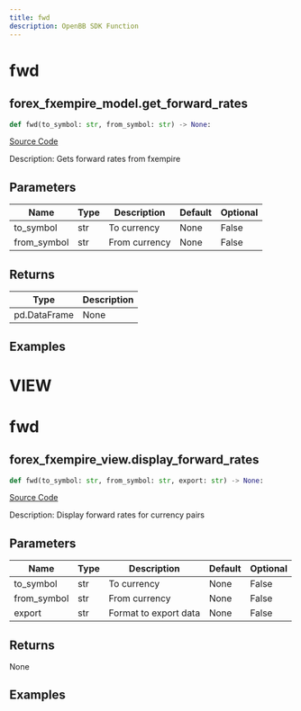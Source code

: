 ```yaml
---
title: fwd
description: OpenBB SDK Function
---
```

# fwd

## forex_fxempire_model.get_forward_rates

```python
def fwd(to_symbol: str, from_symbol: str) -> None:
```
[Source Code](https://github.com/OpenBB-finance/OpenBBTerminal/tree/main/openbb_terminal/forex/fxempire_model.py#L13)

Description: Gets forward rates from fxempire

## Parameters

| Name | Type | Description | Default | Optional |
| ---- | ---- | ----------- | ------- | -------- |
| to_symbol | str | To currency | None | False |
| from_symbol | str | From currency | None | False |

## Returns

| Type | Description |
| ---- | ----------- |
| pd.DataFrame | None |

## Examples




# VIEW

# fwd

## forex_fxempire_view.display_forward_rates

```python
def fwd(to_symbol: str, from_symbol: str, export: str) -> None:
```
[Source Code](https://github.com/OpenBB-finance/OpenBBTerminal/tree/main/openbb_terminal/forex/fxempire_view.py#L13)

Description: Display forward rates for currency pairs

## Parameters

| Name | Type | Description | Default | Optional |
| ---- | ---- | ----------- | ------- | -------- |
| to_symbol | str | To currency | None | False |
| from_symbol | str | From currency | None | False |
| export | str | Format to export data | None | False |

## Returns

None

## Examples

